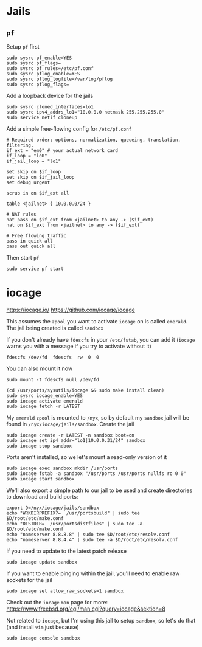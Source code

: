 # Jails

## `pf`

Setup `pf` first

```
sudo sysrc pf_enable=YES
sudo sysrc pf_flags=
sudo sysrc pf_rules=/etc/pf.conf
sudo sysrc pflog_enable=YES
sudo sysrc pflog_logfile=/var/log/pflog
sudo sysrc pflog_flags=
```

Add a loopback device for the jails
```
sudo sysrc cloned_interfaces=lo1
sudo sysrc ipv4_addrs_lo1="10.0.0.0 netmask 255.255.255.0"
sudo service netif cloneup
```

Add a simple free-flowing config for `/etc/pf.conf`

```
# Required order: options, normalization, queueing, translation, filtering.
if_ext = "em0" # your actual network card
if_loop = "lo0"
if_jail_loop = "lo1"

set skip on $if_loop
set skip on $if_jail_loop
set debug urgent

scrub in on $if_ext all

table <jailnet> { 10.0.0.0/24 }

# NAT rules
nat pass on $if_ext from <jailnet> to any -> ($if_ext)
nat on $if_ext from <jailnet> to any -> ($if_ext)

# Free flowing traffic
pass in quick all
pass out quick all
```

Then start `pf`
```
sudo service pf start
```

# iocage
https://iocage.io/
https://github.com/iocage/iocage

This assumes the `zpool` you want to activate `iocage` on is called `emerald`. The jail being created is called `sandbox`

If you don't already have `fdescfs` in your `/etc/fstab`, you can add it (`iocage` warns you with a message if you try to activate without it)

``
fdescfs /dev/fd  fdescfs  rw  0  0
``

You can also mount it now
```
sudo mount -t fdescfs null /dev/fd
```

```
(cd /usr/ports/sysutils/iocage && sudo make install clean)
sudo sysrc iocage_enable=YES
sudo iocage activate emerald
sudo iocage fetch -r LATEST
```

My `emerald` `zpool` is mounted to `/nyx`, so by default my `sandbox` jail will be found in `/nyx/iocage/jails/sandbox`. Create the jail

```
sudo iocage create -r LATEST -n sandbox boot=on
sudo iocage set ip4_addr="lo1|10.0.0.31/24" sandbox
sudo iocage stop sandbox
```

Ports aren't installed, so we let's mount a read-only version of it

```
sudo iocage exec sandbox mkdir /usr/ports
sudo iocage fstab -a sandbox "/usr/ports /usr/ports nullfs ro 0 0"
sudo iocage start sandbox
```

We'll also export a simple path to our jail to be used and create directories to download and build ports:
```
export D=/nyx/iocage/jails/sandbox
echo "WRKDIRPREFIX?=  /usr/portsbuild" | sudo tee $D/root/etc/make.conf
echo "DISTDIR=  /usr/portsdistfiles" | sudo tee -a $D/root/etc/make.conf
echo "nameserver 8.8.8.8" | sudo tee $D/root/etc/resolv.conf
echo "nameserver 8.8.4.4" | sudo tee -a $D/root/etc/resolv.conf
```

If you need to update to the latest patch release
```
sudo iocage update sandbox
```

If you want to enable pinging within the jail, you'll need to enable raw sockets for the jail
```
sudo iocage set allow_raw_sockets=1 sandbox
```

Check out the `iocage` `man` page for more: https://www.freebsd.org/cgi/man.cgi?query=iocage&sektion=8

Not related to `iocage`, but I'm using this jail to setup `sandbox`, so let's do that (and install `vim` just because)

```
sudo iocage console sandbox
```